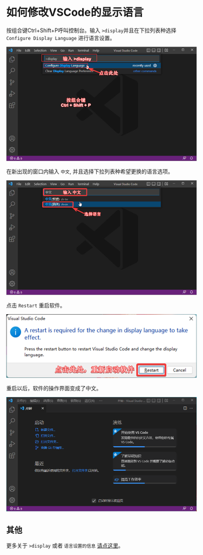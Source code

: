 # 如何修改VSCode的显示语言

按组合键Ctrl+Shift+P呼叫控制台。输入 `>display`并且在下拉列表种选择 `Configure Display Language` 进行语言设置。

![img](images/display更改语言.png)

在新出现的窗口内输入 `中文`, 并且选择下拉列表种希望更换的语言选项。

![img](images/display选择语言.png)

点击 `Restart` 重启软件。

![img](images/display重启软件.png)

重启以后，软件的操作界面变成了中文。

![](images/display完成.png)

## 其他
更多关于 `>display` 或者 `语言设置的信息` [请点这里](https://code.visualstudio.com/docs/getstarted/locales)。